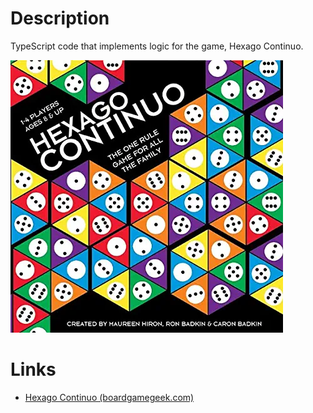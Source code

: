 # Description

TypeScript code that implements logic for the game, Hexago Continuo.

![Box](images/hexago.webp)

# Links

* [Hexago Continuo (boardgamegeek.com)](https://boardgamegeek.com/boardgame/25795/hexago-continuo)

